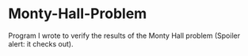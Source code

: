 # Monty-Hall-Problem

Program I wrote to verify the results of the Monty Hall problem (Spoiler alert: it checks out).
